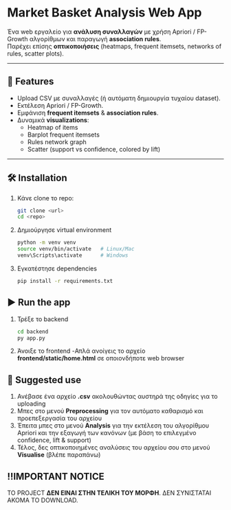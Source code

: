 # Market Basket Analysis Web App

Ένα web εργαλείο για **ανάλυση συναλλαγών** με χρήση Apriori / FP-Growth αλγορίθμων και παραγωγή **association rules**.  
Παρέχει επίσης **οπτικοποιήσεις** (heatmaps, frequent itemsets, networks of rules, scatter plots).

---

## 🚀 Features
- Upload CSV με συναλλαγές (ή αυτόματη δημιουργία τυχαίου dataset).
- Εκτέλεση Apriori / FP-Growth.
- Εμφάνιση **frequent itemsets** & **association rules**.
- Δυναμικά **visualizations**:
  - Heatmap of items
  - Barplot frequent itemsets
  - Rules network graph
  - Scatter (support vs confidence, colored by lift)

---

## 🛠 Installation

1. Κάνε clone το repo:
   ```bash
   git clone <url>
   cd <repo>
2. Δημιούργησε virtual environment
   ```bash
   python -m venv venv
   source venv/bin/activate   # Linux/Mac
   venv\Scripts\activate      # Windows
3. Εγκατέστησε dependencies
   ```bash
   pip install -r requirements.txt

## ▶️ Run the app
1. Τρέξε το backend
   ```bash
   cd backend
   py app.py
2. Άνοιξε το frontend
-Απλά ανοίγεις το αρχείο **frontend/static/home.html** σε οποιονδήποτε web browser

## 💭 Suggested use

1. Ανέβασε ένα αρχείο **.csv** ακολουθώντας αυστηρά της οδηγίες για το uploading
2. Μπες στο μενού **Preprocessing** για τον αυτόματο καθαρισμό και προεπεξεργασία του αρχείου
3. Έπειτα μπες στο μενού **Analysis** για την εκτέλεση του αλγορίθμου Apriori και την εξαγωγή των κανόνων (με βάση το επιλεγμένο confidence, lift & support)
4. Τέλος, δες οπτικοποιημένες αναλύσεις του αρχείου σου στο μενού **Visualise** (βλέπε παραπάνω)

## ‼️IMPORTANT NOTICE
ΤΟ PROJECT **ΔΕΝ ΕΙΝΑΙ ΣΤΗΝ ΤΕΛΙΚΗ ΤΟΥ ΜΟΡΦΗ**. ΔΕΝ ΣΥΝΙΣΤΑΤΑΙ ΑΚΟΜΑ ΤΟ DOWNLOAD.
